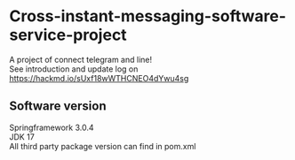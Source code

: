 # Cross-instant-messaging-software-service-project  
A project of connect telegram and line!  
See introduction and update log on https://hackmd.io/sUxf18wWTHCNEO4dYwu4sg  
## Software version
Springframework 3.0.4  
JDK 17  
All third party package version can find in pom.xml

